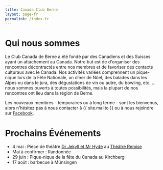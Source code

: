 ```yaml
---
title: Canada Club Berne
layout: page-fr
permalink: /index-fr
---
```


# Qui nous sommes

Le Club Canada de Berne a été fondé par des Canadiens et des Suisses ayant un attachement au Canada. Notre but est de d'organiser des rencontres décontractés entre nos membres et de favoriser des contacts culturaux avec le Canada. Nos activités variées comprennent un pique-nique lors de la Fête Nationale, un dîner de Nöel, des balades dans les Alpes ou dans le jura, des dégustations de vin ou autre, du bowling, etc. … nous sommes ouverts à toutes possibilités, mais la plupart de nos rencontres ont lieu dans la région de Berne.

Les nouveaux membres - temporaires ou à long terme - sont les bienvenus, alors n'hésitez pas à nous contacter à {{ site.mailto }} ou à nous rejoindre sur [Facebook](https://www.facebook.com/groups/canadaclubberne/).

# Prochains Événements

- 4 mai : Pièce de théâtre [Dr Jekyll et Mr Hyde](https://upstage.ch/2024/10/28/spring-production-details/) au [Théâtre Remise](https://www.theaterremisebern.ch/index.php)
- Mai à confirmer : Randonnée
- 29 juin : Pique-nique de la fête du Canada au Kirchberg
- 17 août : barbecue à Münsingen
